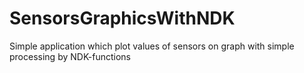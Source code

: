 # SensorsGraphicsWithNDK
Simple application which plot values of sensors on graph with simple processing by NDK-functions
